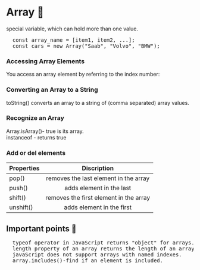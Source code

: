 # Array :open_file_folder:
special variable, which can hold more than one value.
<pre>
  const array_name = [item1, item2, ...];
  const cars = new Array("Saab", "Volvo", "BMW");
</pre>
### Accessing Array Elements
You access an array element by referring to the index number:
### Converting an Array to a String
toString() converts an array to a string of (comma separated) array values.
### Recognize an Array
Array.isArray()- true is its array.<br/>
instanceof - returns true
### Add or del elements
| Properties    | Discription         | 
| ------------- |:-------------:|
| pop()         | removes the last element in the array |  
| push()        | adds element in the last      |   
| shift() | removes the first element in the array    |
| unshift() | adds element in the first  |
## Important points :red_circle:
<pre>
  typeof operator in JavaScript returns "object" for arrays.
  length property of an array returns the length of an array.
  javaScript does not support arrays with named indexes.
  array.includes()-find if an element is included.
</pre>
